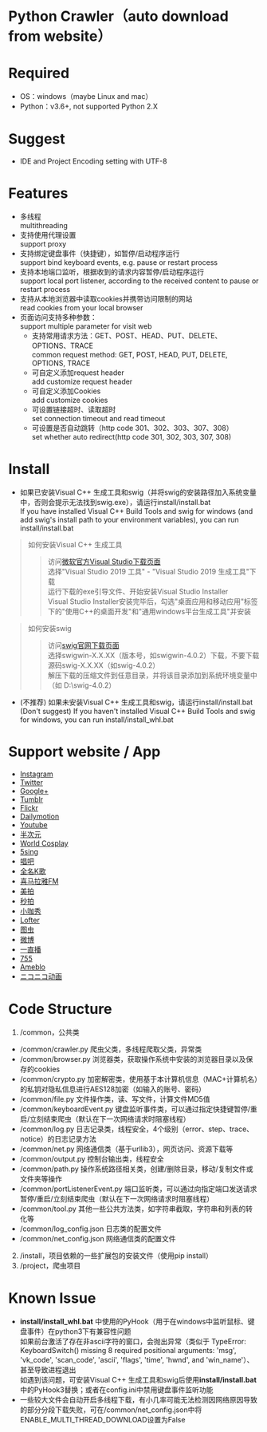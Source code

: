 Python Crawler（auto download from website）
=====
# Required
* OS：windows（maybe Linux and mac）<br>
* Python：v3.6+, not supported Python 2.X

# Suggest
* IDE and Project Encoding setting with UTF-8

# Features
* 多线程<br>
multithreading<br>
* 支持使用代理设置<br>
support proxy<br>
* 支持绑定键盘事件（快捷键），如暂停/启动程序运行<br>
support bind keyboard events, e.g. pause or restart process<br>
* 支持本地端口监听，根据收到的请求内容暂停/启动程序运行<br>
support local port listener, according to the received content to pause or restart process<br>
* 支持从本地浏览器中读取cookies并携带访问限制的网站<br>
read cookies from your local browser<br>
* 页面访问支持多种参数：<br>
support multiple parameter for visit web
  * 支持常用请求方法：GET、POST、HEAD、PUT、DELETE、OPTIONS、TRACE<br>
  common request method: GET, POST, HEAD, PUT, DELETE, OPTIONS, TRACE<br>
  * 可自定义添加request header<br>
  add customize request header<br>
  * 可自定义添加Cookies<br>
  add customize cookies<br>
  * 可设置链接超时、读取超时<br>
  set connection timeout and read timeout<br>
  * 可设置是否自动跳转（http code 301、302、303、307、308）<br>
  set whether auto redirect(http code 301, 302, 303, 307, 308) <br>

# Install
* 如果已安装Visual C++ 生成工具和swig（并将swig的安装路径加入系统变量中，否则会提示无法找到swig.exe），请运行install/install.bat<br>
If you have installed Visual C++ Build Tools and swig for windows (and add swig's install path to your environment variables), you can run install/install.bat <br>
> 如何安装Visual C++ 生成工具
>> 访问[微软官方Visual Studio下载页面](https://visualstudio.microsoft.com/downloads/)<br>
选择"Visual Studio 2019 工具" - "Visual Studio 2019 生成工具"下载<br>
运行下载的exe引导文件、开始安装Visual Studio Installer<br>
Visual Studio Installer安装完毕后，勾选"桌面应用和移动应用"标签下的"使用C++的桌面开发"和"通用windows平台生成工具"并安装<br>

> 如何安装swig
>> 访问[swig官网下载页面](http://www.swig.org/download.html)<br>
选择swigwin-X.X.XX（版本号，如swigwin-4.0.2）下载，不要下载源码swig-X.X.XX（如swig-4.0.2）<br>
解压下载的压缩文件到任意目录，并将该目录添加到系统环境变量中（如 D:\swig-4.0.2）

* (不推荐) 如果未安装Visual C++ 生成工具和swig，请运行install/install.bat<br>
(Don't suggest) If you haven't installed Visual C++ Build Tools and swig for windows, you can run install/install_whl.bat<br>

# Support website / App
* [Instagram](https://www.instagram.com/)
* [Twitter](https://twitter.com/)
* [Google+](https://plus.google.com/)
* [Tumblr](https://www.tumblr.com/)
* [Flickr](https://www.flickr.com/)
* [Dailymotion](http://www.dailymotion.com/)
* [Youtube](https://www.youtube.com/)
* [半次元](https://bcy.net/)
* [World Cosplay](http://worldcosplay.net/)
* [5sing](http://5sing.kugou.com/index.html)
* [唱吧](http://changba.com/)
* [全名K歌](http://kg.qq.com/)
* [喜马拉雅FM](http://www.ximalaya.com/)
* [美拍](http://www.meipai.com/)
* [秒拍](https://www.miaopai.com/)
* [小咖秀](https://www.xiaokaxiu.com/)
* [Lofter](http://www.lofter.com/)
* [图虫](https://tuchong.com/)
* [微博](https://weibo.com/)
* [一直播](https://www.yizhibo.com/)
* [755](https://7gogo.jp/)
* [Ameblo](https://ameblo.jp/)
* [ニコニコ动画](http://www.nicovideo.jp/)

# Code Structure
1. /common，公共类<br>
* /common/crawler.py  爬虫父类，多线程爬取父类，异常类<br>
* /common/browser.py  浏览器类，获取操作系统中安装的浏览器目录以及保存的cookies<br>
* /common/crypto.py  加密解密类，使用基于本计算机信息（MAC+计算机名）的私钥对隐私信息进行AES128加密（如输入的账号、密码）<br>
* /common/file.py  文件操作类，读、写文件，计算文件MD5值<br>
* /common/keyboardEvent.py  键盘监听事件类，可以通过指定快捷键暂停/重启/立刻结束爬虫（默认在下一次网络请求时阻塞线程）<br>
* /common/log.py  日志记录类，线程安全，4个级别（error、step、trace、notice）的日志记录方法<br>
* /common/net.py  网络通信类（基于urllib3），网页访问、资源下载等<br>
* /common/output.py  控制台输出类，线程安全<br>
* /common/path.py  操作系统路径相关类，创建/删除目录，移动/复制文件或文件夹等操作<br>
* /common/portListenerEvent.py  端口监听类，可以通过向指定端口发送请求暂停/重启/立刻结束爬虫（默认在下一次网络请求时阻塞线程）<br>
* /common/tool.py  其他一些公共方法类，如字符串截取，字符串和列表的转化等
* /common/log_config.json  日志类的配置文件
* /common/net_config.json  网络通信类的配置文件
2. /install，项目依赖的一些扩展包的安装文件（使用pip install）
3. /project，爬虫项目

# Known Issue
* **install/install_whl.bat** 中使用的PyHook（用于在windows中监听鼠标、键盘事件）在python3下有兼容性问题<br>
如果前台激活了存在非ascii字符的窗口，会抛出异常（类似于 TypeError: KeyboardSwitch() missing 8 required positional arguments: 'msg', 'vk_code', 'scan_code', 'ascii', 'flags', 'time', 'hwnd', and 'win_name'）、甚至导致进程退出<br>
如遇到该问题，可安装Visual C++ 生成工具和swig后使用**install/install.bat**中的PyHook3替换；或者在config.ini中禁用键盘事件监听功能
* 一些较大文件会自动开启多线程下载，有小几率可能无法检测因网络原因导致的部分分段下载失败，可在/common/net_config.json中将ENABLE_MULTI_THREAD_DOWNLOAD设置为False
